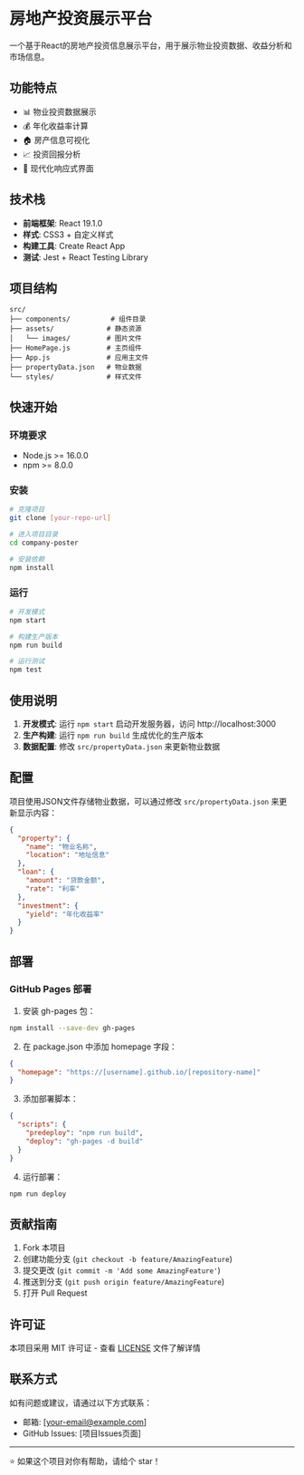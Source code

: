 # 房地产投资展示平台

一个基于React的房地产投资信息展示平台，用于展示物业投资数据、收益分析和市场信息。

## 功能特点

- 📊 物业投资数据展示
- 💰 年化收益率计算
- 🏠 房产信息可视化
- 📈 投资回报分析
- 🎨 现代化响应式界面

## 技术栈

- **前端框架**: React 19.1.0
- **样式**: CSS3 + 自定义样式
- **构建工具**: Create React App
- **测试**: Jest + React Testing Library

## 项目结构

```
src/
├── components/          # 组件目录
├── assets/             # 静态资源
│   └── images/         # 图片文件
├── HomePage.js         # 主页组件
├── App.js              # 应用主文件
├── propertyData.json   # 物业数据
└── styles/             # 样式文件
```

## 快速开始

### 环境要求

- Node.js >= 16.0.0
- npm >= 8.0.0

### 安装

```bash
# 克隆项目
git clone [your-repo-url]

# 进入项目目录
cd company-poster

# 安装依赖
npm install
```

### 运行

```bash
# 开发模式
npm start

# 构建生产版本
npm run build

# 运行测试
npm test
```

## 使用说明

1. **开发模式**: 运行 `npm start` 启动开发服务器，访问 http://localhost:3000
2. **生产构建**: 运行 `npm run build` 生成优化的生产版本
3. **数据配置**: 修改 `src/propertyData.json` 来更新物业数据

## 配置

项目使用JSON文件存储物业数据，可以通过修改 `src/propertyData.json` 来更新显示内容：

```json
{
  "property": {
    "name": "物业名称",
    "location": "地址信息"
  },
  "loan": {
    "amount": "贷款金额",
    "rate": "利率"
  },
  "investment": {
    "yield": "年化收益率"
  }
}
```

## 部署

### GitHub Pages 部署

1. 安装 gh-pages 包：
```bash
npm install --save-dev gh-pages
```

2. 在 package.json 中添加 homepage 字段：
```json
{
  "homepage": "https://[username].github.io/[repository-name]"
}
```

3. 添加部署脚本：
```json
{
  "scripts": {
    "predeploy": "npm run build",
    "deploy": "gh-pages -d build"
  }
}
```

4. 运行部署：
```bash
npm run deploy
```

## 贡献指南

1. Fork 本项目
2. 创建功能分支 (`git checkout -b feature/AmazingFeature`)
3. 提交更改 (`git commit -m 'Add some AmazingFeature'`)
4. 推送到分支 (`git push origin feature/AmazingFeature`)
5. 打开 Pull Request

## 许可证

本项目采用 MIT 许可证 - 查看 [LICENSE](LICENSE) 文件了解详情

## 联系方式

如有问题或建议，请通过以下方式联系：

- 邮箱: [your-email@example.com]
- GitHub Issues: [项目Issues页面]

---

⭐ 如果这个项目对你有帮助，请给个 star！
